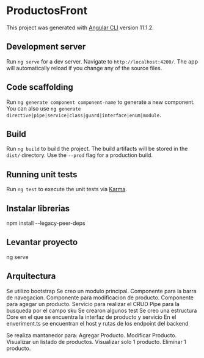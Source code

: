 # ProductosFront

This project was generated with [Angular CLI](https://github.com/angular/angular-cli) version 11.1.2.

## Development server

Run `ng serve` for a dev server. Navigate to `http://localhost:4200/`. The app will automatically reload if you change any of the source files.

## Code scaffolding

Run `ng generate component component-name` to generate a new component. You can also use `ng generate directive|pipe|service|class|guard|interface|enum|module`.

## Build

Run `ng build` to build the project. The build artifacts will be stored in the `dist/` directory. Use the `--prod` flag for a production build.

## Running unit tests

Run `ng test` to execute the unit tests via [Karma](https://karma-runner.github.io).

## Instalar librerias
npm install --legacy-peer-deps

## Levantar proyecto
ng serve

## Arquitectura
Se utilizo bootstrap
Se creo un modulo principal.
Componente para la barra de navegacion.
Componente para modificacion de producto.
Componente para agegar un producto.
Servicio para realizar el CRUD
Pipe para la busqueda por el campo sku
Se crearon algunos test
Se creo una estructura Core en el que se encuentra la interfaz de producto y servicio
En el enveriment.ts se encuentran el host y rutas de los endpoint del backend

Se realiza mantanedor para:
Agregar Producto.
Modificar Producto.
Visualizar un listado de productos.
Visualizar solo 1 producto.
Eliminar 1 producto.


